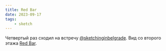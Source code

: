 ```yaml
---
title: Red Bar
date: 2023-09-17
tags:
    - sketch
---
```


Четвертый раз сходил на встречу [@sketchinginbelgrade](https://t.me/sketchinginbelgrade). Вид со второго этажа [Red Bar](https://redbar.rs/).
